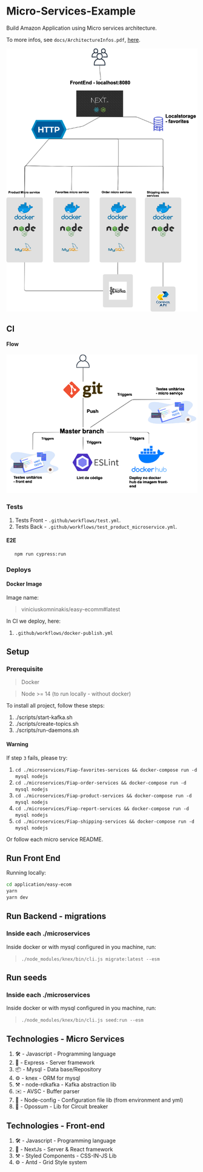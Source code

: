 # Micro-Services-Example
Build Amazon Application using Micro services architecture.

To more infos, see `docs/ArchitectureInfos.pdf`, [here](docs/ArchitectureInfos.pdf).

![arquitetura](/application/easy-ecomm/docs/arch.png)

## CI

#### Flow

![arquitetura](/application/easy-ecomm/docs/ci:cd_flow.png)

### Tests

1. Tests Front -  `.github/workflows/test.yml`.
2. Tests Back - `.github/workflows/test_product_microservice.yml`.

#### E2E
 ```sh 
    npm run cypress:run
 ```

### Deploys

#### Docker Image

Image name:
> viniciuskomninakis/easy-ecomm#latest

In CI we deploy, here:

1. `.github/workflows/docker-publish.yml`

## Setup

### Prerequisite

> Docker

> Node >= 14 (to run locally - without docker)

To install all project, follow these steps:

1. ./scripts/start-kafka.sh
2. ./scripts/create-topics.sh
3. ./scripts/run-daemons.sh

#### Warning

If step `3` fails, please try:

1. ```cd ./microservices/Fiap-favorites-services && docker-compose run -d mysql nodejs ```
2. ``` cd ./microservices/Fiap-order-services && docker-compose run -d mysql nodejs ```
3. ``` cd ./microservices/Fiap-product-services && docker-compose run -d mysql nodejs ```
4. ```cd ./microservices/Fiap-report-services && docker-compose run -d mysql nodejs ```
5. ``` cd ./microservices/Fiap-shipping-services && docker-compose run -d mysql nodejs ```

Or follow each micro service README.

## Run Front End

Running locally:

```sh
cd application/easy-ecom
yarn
yarn dev
```
## Run Backend - migrations

### Inside each ./microservices

Inside docker or with mysql configured in you machine, run:

> `./node_modules/knex/bin/cli.js migrate:latest --esm`

## Run seeds

### Inside each ./microservices

Inside docker or with mysql configured in you machine, run:

> `./node_modules/knex/bin/cli.js seed:run --esm`

## Technologies - Micro Services

1. 🛠 - Javascript - Programming language
2. 🚀 - Express - Server framework
4. 📦 - Mysql - Data base/Repository
3. ⚙️ - knex - ORM for mysql
4. ⚒️ - node-rdkafka - Kafka abstraction lib
5. ✉️ - AVSC - Buffer parser
6. 🔮 - Node-config - Configuration file lib (from environment and yml)
7. 🧨 - Opossum - Lib for Circuit breaker

## Technologies - Front-end

1. 🛠 - Javascript - Programming language
2. 🚀 - NextJs - Server & React framework
3. ⚒️  - Styled Components - CSS-IN-JS Lib
4. ⚙️ - Antd - Grid Style system
